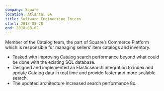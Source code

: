 ```yaml
---
company: Square
location: Atlanta, GA
title: Software Engineering Intern
start: 2018-05-28
end: 2018-08-02
---
```


Member of the Catalog team, the part of Square’s Commerce Platform which is responsible for managing sellers’ item catalogs and inventory.

- Tasked with improving Catalog search performance beyond what could be done with the existing SQL database.
- Designed and implemented an Elasticsearch integration to index and update Catalog data in real time and provide faster and more scalable search.
- The updated architecture increased search performance 8x.
